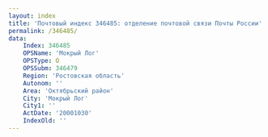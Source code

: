 ```yaml
---
layout: index
title: 'Почтовый индекс 346485: отделение почтовой связи Почты России'
permalink: /346485/
data:
    Index: 346485
    OPSName: 'Мокрый Лог'
    OPSType: О
    OPSSubm: 346479
    Region: 'Ростовская область'
    Autonom: ''
    Area: 'Октябрьский район'
    City: 'Мокрый Лог'
    City1: ''
    ActDate: '20001030'
    IndexOld: ''
---
```

